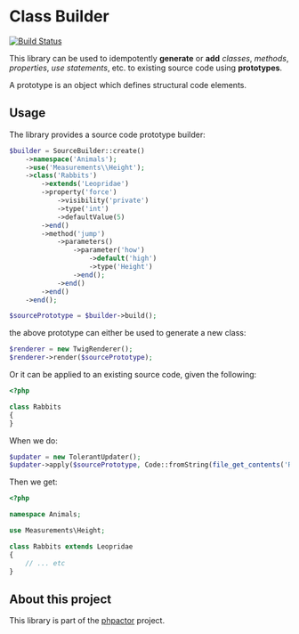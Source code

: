 Class Builder
=============

[![Build Status](https://travis-ci.org/phpactor/code-builder.svg?branch=master)](https://travis-ci.org/phpactor/code-builder)

This library can be used to idempotently **generate** or **add** *classes*, *methods*, *properties*, *use
statements*, etc. to existing source code using **prototypes**.

A prototype is an object which defines structural code elements.

Usage
-----

The library provides a source code prototype builder:

```php
$builder = SourceBuilder::create()
    ->namespace('Animals');
    ->use('Measurements\\Height');
    ->class('Rabbits')
        ->extends('Leopridae')
        ->property('force')
            ->visibility('private')
            ->type('int')
            ->defaultValue(5)
        ->end()
        ->method('jump')
            ->parameters()
                ->parameter('how')
                    ->default('high')
                    ->type('Height')
                ->end();
            ->end()
        ->end()
    ->end();

$sourcePrototype = $builder->build();
```

the above prototype can either be used to generate a new class:

```php
$renderer = new TwigRenderer();
$renderer->render($sourcePrototype);
```

Or it can be applied to an existing source code, given the following:


```php
<?php

class Rabbits
{
}
```

When we do:

```php
$updater = new TolerantUpdater();
$updater->apply($sourcePrototype, Code::fromString(file_get_contents('Rabbits.php')));
```

Then we get:

```php
<?php

namespace Animals;

use Measurements\Height;

class Rabbits extends Leopridae
{
    // ... etc
}
```

About this project
------------------

This library is part of the [phpactor](https://github.com/phpactor/phpactor)
project.
